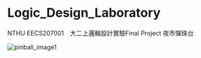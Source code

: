 # Logic_Design_Laboratory
NTHU EECS207001　大二上邏輯設計實驗Final Project
夜市彈珠台

![pinball_image1](https://user-images.githubusercontent.com/92087210/212636138-1cc44d7e-4204-4005-9dda-fe532d1b93e8.jpg)
